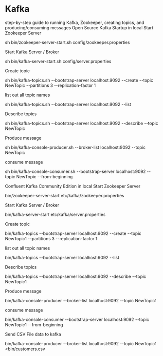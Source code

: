 # Kafka
 step-by-step guide to running Kafka, Zookeeper, creating topics, and producing/consuming messages
Open Source Kafka Startup in local
Start Zookeeper Server

sh bin/zookeeper-server-start.sh config/zookeeper.properties

Start Kafka Server / Broker

sh bin/kafka-server-start.sh config/server.properties

Create topic

sh bin/kafka-topics.sh --bootstrap-server localhost:9092 --create --topic NewTopic --partitions 3 --replication-factor 1

list out all topic names

sh bin/kafka-topics.sh --bootstrap-server localhost:9092 --list

Describe topics

sh bin/kafka-topics.sh --bootstrap-server localhost:9092 --describe --topic NewTopic

Produce message

sh bin/kafka-console-producer.sh --broker-list localhost:9092 --topic NewTopic

consume message

sh bin/kafka-console-consumer.sh --bootstrap-server localhost:9092 --topic NewTopic --from-beginning

Confluent Kafka Community Edition in local
Start Zookeeper Server

bin/zookeeper-server-start etc/kafka/zookeeper.properties

Start Kafka Server / Broker

bin/kafka-server-start etc/kafka/server.properties

Create topic

bin/kafka-topics --bootstrap-server localhost:9092 --create --topic NewTopic1 --partitions 3 --replication-factor 1

list out all topic names

bin/kafka-topics --bootstrap-server localhost:9092 --list

Describe topics

bin/kafka-topics --bootstrap-server localhost:9092 --describe --topic NewTopic1

Produce message

bin/kafka-console-producer --broker-list localhost:9092 --topic NewTopic1

consume message

bin/kafka-console-consumer --bootstrap-server localhost:9092 --topic NewTopic1 --from-beginning 

Send CSV File data to kafka

bin/kafka-console-producer --broker-list localhost:9092 --topic NewTopic1 <bin/customers.csv
